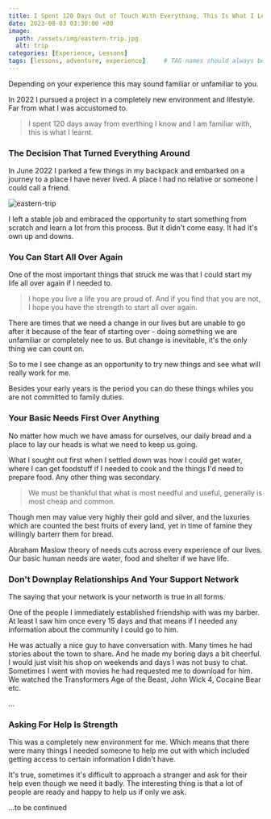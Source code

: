 ```yaml
---
title: I Spent 120 Days Out of Touch With Everything, This Is What I Learnt
date: 2023-08-03 03:30:00 +00
image:
  path: /assets/img/eastern-trip.jpg
  alt: trip
categories: [Experience, Lessons]
tags: [lessons, adventure, experience]     # TAG names should always be lowercase
---
```


Depending on your experience this may sound familiar or unfamiliar to you.

In 2022 I pursued a project in a completely new environment and lifestyle. Far from what I was accustomed to.

> I spent 120 days away from everthing I know and I am familiar with, this is what I learnt.

### The Decision That Turned Everything Around

In June 2022 I parked a few things in my backpack and embarked on a journey to a place I have never lived. A place I had no relative or someone I could call a friend. 

![eastern-trip](assets/img/eastern-pic.jpg)

I left a stable job and embraced the opportunity to start something from scratch and learn a lot from this process. But it didn't come easy. It had it's own up and downs.

### You Can Start All Over Again

One of the most important things that struck me was that I could start my life all over again if I needed to. 

> I hope you live a life you are proud of. And if you find that you are not, I hope you have the strength to start all over again.

There are times that we need a change in our lives but are unable to go after it because of the fear of starting over - doing something we are unfamiliar or completely nee to us. But change is inevitable, it's the only thing we can count on.

So to me I see change as an opportunity to try new things and see what will really work for me.

Besides your early years is the period you can do these things whiles you are not committed to family duties.

### Your Basic Needs First Over Anything

No matter how much we have amass for ourselves, our daily bread and a place to lay our heads is what we need to keep us going.

What I sought out first when I settled down was how I could get water, where I can get foodstuff if I needed to cook and the things I'd need to prepare food. Any other thing was secondary.

> We must be thankful that what is most needful and useful, generally is most cheap and common.

Though men may value very highly their gold and silver, and the luxuries which are counted the best fruits of every land, yet in time of famine they willingly barterr them for bread.

Abraham Maslow theory of needs cuts across every experience of our lives. Our basic human needs are water, food and shelter if we have life.

### Don't Downplay Relationships And Your Support Network

The saying that your network is your networth is true in all forms. 

One of the people I immediately established friendship with was my barber. At least I saw him once every 15 days and that means if I needed any information about the community I could go to him.

He was actually a nice guy to have conversation with. Many times he had stories about the town to share. And he made my boring days a bit cheerful. I would just visit his shop on weekends and days I was not busy to chat. Sometimes I went with movies he had requested me to download for him. We watched the Transformers Age of the Beast, John Wick 4, Cocaine Bear etc.

...

### Asking For Help Is Strength

This was a completely new environment for me. Which means that there were many things I needed someone to help me out with which included getting access to certain information I didn't have.

It's true, sometimes it's difficult to approach a stranger and ask for their help even though we need it badly. The interesting thing is that a lot of people are ready and happy to help us if only we ask.

...to be continued 



